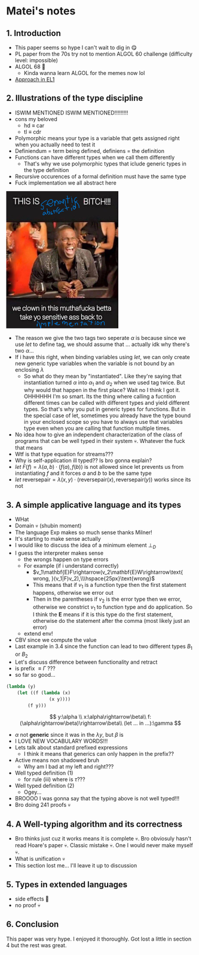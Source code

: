 # Matei's notes

## 1. Introduction
- This paper seems so hype I can't wait to dig in 😋
- PL paper from the 70s try not to mention ALGOL 60 challenge (difficulty level: impossible)
- ALGOL 68 🤯
    - Kinda wanna learn ALGOL for the memes now lol
- [Approach in EL1](https://dl.acm.org/doi/abs/10.1145/360980.360992)

## 2. Illustrations of the type discipline
- ISWIM MENTIONED ISWIM MENTIONED!!!!!!!!!
- cons my beloved 
    - hd $\equiv$ car
    - tl $\equiv$ cdr
- Polymorphic means your type is a variable that gets assigned right when you actually need to test it
- Definiendum = term being defined, definiens = the definition
- Functions can have different types when we call them differently
    - That's why we use polymorphic types that iclude generic types in the type definition
- Recursive occurences of a formal definition must have the same type
- Fuck implementation we all abstract here

<img src="image.png" width=300>

- The reason we give the two tags two seperate $\alpha$ is because since we use $let$ to define tag, we should assume that ... actually idk why there's two $\alpha$...
- If i have this right, when binding variables using $let$, we can only create new generic type variables when the variable is not bound by an enclosing $\lambda$
    - So what do they mean by "instantiated". Like they're saying that instantiation turned $\alpha$ into $\alpha_1$ and $\alpha_2$ when we used tag twice. But why would that happen in the first place? Wait no I think I got it. OHHHHHH I'm so smart. Its the thing where calling a fucntion different times can be called with different types and yield different types. So that's why you put in generic types for functions. But in the special case of let, sometimes you already have the type bound in your enclosed scope so you have to always use that variables type even when you are calling that function multiple times.
- No idea how to give an independent characterization of the class of programs that can be well typed in their system 💀. Whatever the fuck that means
- Wtf is that type equation for streams???
- Why is self-application ill typed?? Is bro gonna explain?
- $let\ F(f) = \lambda(a,b)\cdot(f(a),f(b))$ is not allowed since let prevents us from instantiating $f$ and it forces $a$ and $b$ to be the same type
- $let \text{ reversepair}=\lambda(x,y)\cdot(\text{reversepair}(x), \text{reversepair}(y))$ works since its not

## 3. A simple applicative language and its types

- WHat
- Domain 💀 (shubin moment)
- The language Exp makes so much sense thanks Milner!
- It's starting to make sense actually
- I would like to discuss the idea of a minimum element $\perp_D$
- I guess the interpreter makes sense
    - the wrongs happen on type errors
    - For example (if i understand correctly)
        - $v_1\mathbf{E}F\rightarrow(v_2\mathbf{E}W\rightarrow\text{ wrong, }(v_1|F)v_2),\\\hspace{25px}\text{wrong}$
        - This means that if $v_1$ is a function type then the first statement happens, otherwise we error out
        - Then in the parentheses if $v_2$ is the error type then we error, otherwise we constrict $v_1$ to function type and do application. So I think the $\mathbf{E}$ means if it is this type do the first statement, otherwise do the statement after the comma (most likely just an error)
    - extend env!
- CBV since we compute the value
- Last example in 3.4 since the function can lead to two different types $B_1$ or $B_2$
- Let's discuss difference between functionality and retract
- is prefix $\equiv\Gamma$ ???
- so far so good...
```lisp
(lambda (y)
    (let ((f (lambda (x)
                (x y))))
        (f y)))
```
$$
y:\alpha \\
x:\alpha\rightarrow\beta\\
f:(\alpha\rightarrow\beta)\rightarrow\beta\\
(let ... in ...):\gamma
$$
- $\alpha$ not **generic** since it was in the $\lambda y$, but $\beta$ is
- I LOVE NEW VOCABULARY WORDS!!!
- Lets talk about standard prefixed expressions
    - I think it means that generics can only happen in the prefix??
- Active means non shadowed bruh
    - Why am I bad at my left and right???
- Well typed definition (1)
    - for rule (iii) where is $\tau$???
- Well typed definition (2)
    - Ogey...
- BROOOO I was gonna say that the typing above is not well typed!!!
- Bro doing 241 proofs 💀

## 4. A Well-typing algorithm and its correctness

- Bro thinks just cuz it works means it is complete 💀. Bro obviosuly hasn't read Hoare's paper 💀. Classic mistake 💀. One I would never make myself 💀.
- What is unification 💀
- This section lost me... I'll leave it up to discussion

## 5. Types in extended languages
- side effects 🤯
- no proof 💀

## 6. Conclusion
This paper was very hype. I enjoyed it thoroughly. Got lost a little in section 4 but the rest was great.